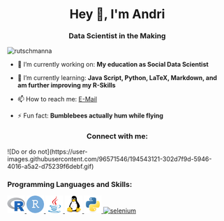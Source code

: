 <h1 align="center">Hey 👋, I'm Andri</h1>
<h3 align="center">Data Scientist in the Making</h3>

<p align="left"> <img src="https://komarev.com/ghpvc/?username=rutschmanna&label=Profile%20views&color=0e75b6&style=flat" alt="rutschmanna" /> </p>

- 🔭 I’m currently working on: **My education as Social Data Scientist**

- 🌱 I’m currently learning: **Java Script, Python, LaTeX, Markdown, and am further improving my R-Skills**

- 📫 How to reach me: [E-Mail](mailto:andri.rutschmann@tuta.io)

- ⚡ Fun fact: **Bumblebees actually hum while flying**

<h3 align="center">Connect with me:</h3>
![Do or do not](https://user-images.githubusercontent.com/96571546/194543121-302d7f9d-5946-4016-a5a2-d75239f6debf.gif)
<p align="left">

<h3 align="left">Programming Languages and Skills:</h3>
<p align="left"> <a href="https://cran.r-project.org/" target="_blank" rel="noreferrer"> <img src="https://github.com/devicons/devicon/blob/master/icons/r/r-original.svg" alt="R" width="40" height="40"/> </a> <a href="https://www.rstudio.com/" target="_blank" rel="noreferrer"> <img src="https://github.com/devicons/devicon/blob/master/icons/rstudio/rstudio-original.svg" alt="RStudio" width="40" height="40"/> </a> <a href="https://www.java.com" target="_blank" rel="noreferrer"> <img src="https://raw.githubusercontent.com/devicons/devicon/master/icons/java/java-original.svg" alt="java" width="40" height="40"/> </a> <a href="https://www.linux.org/" target="_blank" rel="noreferrer"> <img src="https://raw.githubusercontent.com/devicons/devicon/master/icons/linux/linux-original.svg" alt="linux" width="40" height="40"/> </a> <a href="https://www.python.org" target="_blank" rel="noreferrer"> <img src="https://raw.githubusercontent.com/devicons/devicon/master/icons/python/python-original.svg" alt="python" width="40" height="40"/> </a> <a href="https://www.selenium.dev" target="_blank" rel="noreferrer"> <img src="https://raw.githubusercontent.com/detain/svg-logos/780f25886640cef088af994181646db2f6b1a3f8/svg/selenium-logo.svg" alt="selenium" width="40" height="40"/> </a> </p>
